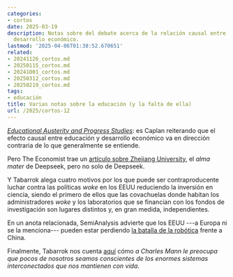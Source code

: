 ```yaml
---
categories:
- cortos
date: 2025-03-19
description: Notas sobre del debate acerca de la relación causal entre educación y
  desarrollo económico.
lastmod: '2025-04-06T01:38:52.670651'
related:
- 20241126_cortos.md
- 20250115_cortos.md
- 20241001_cortos.md
- 20250312_cortos.md
- 20250219_cortos.md
tags:
- educación
title: Varias notas sobre la educación (y la falta de ella)
url: /2025/cortos-12
---
```


[_Educational Austerity and Progress Studies_](https://www.betonit.ai/p/educational-austerity-and-progress):
es Caplan reiterando que el efecto causal entre educación y desarrollo económico va en dirección contraria de lo que generalmente se entiende.

Pero The Economist trae un [artículo sobre Zhejiang University](https://www.economist.com/china/2025/02/19/behind-deepseek-lies-a-dazzling-chinese-university), el _alma mater_ de Deepseek, pero no solo de Deepseek.

Y Tabarrok alega cuatro motivos por los que puede ser contraproducente luchar contra las políticas _woke_ en los EEUU reduciendo la inversión en ciencia, siendo el primero de ellos que las covachuelas donde habitan los administradores _woke_ y los laboratorios que se financian con los fondos de investigación son lugares distintos y, en gran medida, independientes.

En un anota relacionada, SemiAnalysis advierte que los EEUU ---a Europa ni se la menciona--- pueden estar perdiendo
[la batalla de la robótica](https://semianalysis.com/2025/03/11/america-is-missing-the-new-labor-economy-robotics-part-1/)
frente a China.

Finalmente, Tabarrok nos cuenta [aquí](https://marginalrevolution.com/marginalrevolution/2025/02/how-the-system-works.html)
cómo _a Charles Mann le preocupa que pocos de nosotros seamos conscientes de los enormes sistemas interconectados que nos mantienen con vida_.